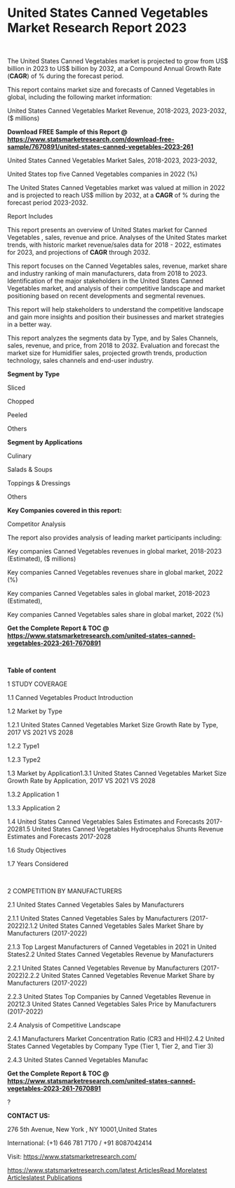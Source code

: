 <h1>United States Canned Vegetables Market Research Report 2023</h1><br/><p>The United States Canned Vegetables market is projected to grow from US$ billion in 2023 to US$ billion by 2032, at a Compound Annual Growth Rate (<strong>CAGR</strong>) of % during the forecast period.</p>
 
 
 
 <p>This report contains market size and forecasts of Canned Vegetables in global, including the following market information:</p>
 
 
 
 <p>United States Canned Vegetables Market Revenue, 2018-2023, 2023-2032, ($ millions)</p>
 
 
 
 <p><strong>Download FREE Sample of this Report @ <a href="https://www.statsmarketresearch.com/download-free-sample/7670891/united-states-canned-vegetables-2023-261">https://www.statsmarketresearch.com/download-free-sample/7670891/united-states-canned-vegetables-2023-261</a></strong></p>
 
 
 
 <p>United States Canned Vegetables Market Sales, 2018-2023, 2023-2032,</p>
 
 
 
 <p>United States top five Canned Vegetables companies in 2022 (%)</p>
 
 
 
 <p>The United States Canned Vegetables market was valued at million in 2022 and is projected to reach US$ million by 2032, at a <strong>CAGR</strong> of % during the forecast period 2023-2032.</p>
 
 
 
 <p>Report Includes</p>
 
 
 
 <p>This report presents an overview of United States market for Canned Vegetables , sales, revenue and price. Analyses of the United States market trends, with historic market revenue/sales data for 2018 - 2022, estimates for 2023, and projections of <strong>CAGR</strong> through 2032.</p>
 
 
 
 <p>This report focuses on the Canned Vegetables sales, revenue, market share and industry ranking of main manufacturers, data from 2018 to 2023. Identification of the major stakeholders in the United States Canned Vegetables market, and analysis of their competitive landscape and market positioning based on recent developments and segmental revenues.</p>
 
 
 
 <p>This report will help stakeholders to understand the competitive landscape and gain more insights and position their businesses and market strategies in a better way.</p>
 
 
 
 <p>This report analyzes the segments data by Type, and by Sales Channels, sales, revenue, and price, from 2018 to 2032. Evaluation and forecast the market size for Humidifier sales, projected growth trends, production technology, sales channels and end-user industry.</p>
 
 
 
 <p><strong>Segment by Type</strong></p>
 
 
 
 <p>Sliced</p>
 
 
 
 <p>Chopped</p>
 
 
 
 <p>Peeled</p>
 
 
 
 <p>Others</p>
 
 
 
 <p><strong>Segment <strong><strong>by Applications</strong></strong></strong></p>
 
 
 
 <p>Culinary</p>
 
 
 
 <p>Salads & Soups</p>
 
 
 
 <p>Toppings & Dressings</p>
 
 
 
 <p>Others</p>
 
 
 
 <p><strong>Key Companies covered in this report:</strong></p>
 
 
 
 <p>Competitor Analysis</p>
 
 
 
 <p>The report also provides analysis of leading market participants including:</p>
 
 
 
 <p>Key companies Canned Vegetables revenues in global market, 2018-2023 (Estimated), ($ millions)</p>
 
 
 
 <p>Key companies Canned Vegetables revenues share in global market, 2022 (%)</p>
 
 
 
 <p>Key companies Canned Vegetables sales in global market, 2018-2023 (Estimated),</p>
 
 
 
 <p>Key companies Canned Vegetables sales share in global market, 2022 (%)</p>
 
 
 
 <div><b>Get the Complete Report & TOC @ <a href="https://www.statsmarketresearch.com/united-states-canned-vegetables-2023-261-7670891">https://www.statsmarketresearch.com/united-states-canned-vegetables-2023-261-7670891</a></b></div>
 
 
 
 <p><br />
 
 <b>Table of content</b></p>
 
 
 
 <p>1 STUDY COVERAGE<br />
 
 1.1 Canned Vegetables Product Introduction<br />
 
 1.2 Market by Type<br />
 
 1.2.1 United States Canned Vegetables Market Size Growth Rate by Type, 2017 VS 2021 VS 2028<br />
 
 1.2.2 Type1<br />
 
 1.2.3 Type2<br />
 
 1.3 Market by Application1.3.1 United States Canned Vegetables Market Size Growth Rate by Application, 2017 VS 2021 VS 2028<br />
 
 1.3.2 Application 1<br />
 
 1.3.3 Application 2<br />
 
 1.4 United States Canned Vegetables Sales Estimates and Forecasts 2017-20281.5 United States Canned Vegetables Hydrocephalus Shunts Revenue Estimates and Forecasts 2017-2028<br />
 
 1.6 Study Objectives<br />
 
 1.7 Years Considered<br />
 
 <br />
 
 2 COMPETITION BY MANUFACTURERS<br />
 
 2.1 United States Canned Vegetables Sales by Manufacturers<br />
 
 2.1.1 United States Canned Vegetables Sales by Manufacturers (2017-2022)2.1.2 United States Canned Vegetables Sales Market Share by Manufacturers (2017-2022)<br />
 
 2.1.3 Top Largest Manufacturers of Canned Vegetables in 2021 in United States2.2 United States Canned Vegetables Revenue by Manufacturers<br />
 
 2.2.1 United States Canned Vegetables Revenue by Manufacturers (2017-2022)2.2.2 United States Canned Vegetables Revenue Market Share by Manufacturers (2017-2022)<br />
 
 2.2.3 United States Top Companies by Canned Vegetables Revenue in 20212.3 United States Canned Vegetables Sales Price by Manufacturers (2017-2022)<br />
 
 2.4 Analysis of Competitive Landscape<br />
 
 2.4.1 Manufacturers Market Concentration Ratio (CR3 and HHI)2.4.2 United States Canned Vegetables by Company Type (Tier 1, Tier 2, and Tier 3)<br />
 
 2.4.3 United States Canned Vegetables Manufac</p>
 
 
 
 <div><b>Get the Complete Report & TOC @ <a href="https://www.statsmarketresearch.com/united-states-canned-vegetables-2023-261-7670891">https://www.statsmarketresearch.com/united-states-canned-vegetables-2023-261-7670891</a></b></div>
 
 
 
 <p>? </p>
 
 
 
 <p><b>CONTACT US:</b><br />
 
 276 5th Avenue, New York , NY 10001,United States<br />
 
 International: (+1) 646 781 7170 / +91 8087042414<br />
 
 Visit: <a href="https://www.statsmarketresearch.com/">https://www.statsmarketresearch.com/</a><br />
 
 <a href="https://gyeongbokgung.com">https://www.statsmarketresearch.com/</a><a href="https://hallyeomaritime.com">latest Articles</a><a href="https://jingwansa.com">Read More</a><a href="https://nguoiviet.jp/">latest Articles</a><a href="https://www.intelmarketresearch.com/">latest Publications</a></p>